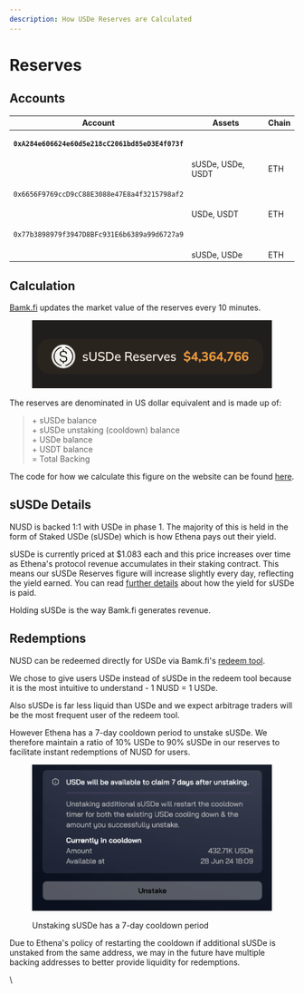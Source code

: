 ```yaml
---
description: How USDe Reserves are Calculated
---
```


# Reserves

## Accounts

| Account                                                                                                     | Assets            | Chain |
| ----------------------------------------------------------------------------------------------------------- | ----------------- | ----- |
| <pre data-full-width="true"><code><strong>0xA284e606624e60d5e218cC2061bd85eD3E4f073f
</strong></code></pre> | sUSDe, USDe, USDT | ETH   |
| <pre><code>0x6656F9769ccD9cC88E3088e47E8a4f3215798af2
</code></pre>                                         | USDe, USDT        | ETH   |
| <pre><code>0x77b3898979f3947D8BFc931E6b6389a99d6727a9
</code></pre>                                         | sUSDe, USDe       | ETH   |

## Calculation

[Bamk.fi](https://bamk.fi) updates the market value of the reserves every 10 minutes.&#x20;

<figure><img src="../.gitbook/assets/Screenshot 2024-06-25 at 13.09.09.png" alt=""><figcaption></figcaption></figure>

The reserves are denominated in US dollar equivalent and is made up of:

> \+ sUSDe balance\
> \+ sUSDe unstaking (cooldown) balance\
> \+ USDe balance\
> \+ USDT balance\
> \= Total Backing

The code for how we calculate this figure on the website can be found [here](https://github.com/bamkfi/bamkfi-landing/blob/a8321bbbea58a17738dd9e2b60fc206ce138749b/src/app/page.tsx#L250).

## sUSDe Details

NUSD is backed 1:1 with USDe in phase 1. The majority of this is held in the form of Staked USDe (sUSDe) which is how Ethena pays out their yield.&#x20;

sUSDe is currently priced at $1.083 each and this price increases over time as Ethena's protocol revenue accumulates in their staking contract. This means our sUSDe Reserves figure will increase slightly every day, reflecting the yield earned. You can read [further details](https://ethena-labs.gitbook.io/ethena-labs/solution-design/staking-usde) about how the yield for sUSDe is paid.

Holding sUSDe is the way Bamk.fi generates revenue.

## Redemptions

NUSD can be redeemed directly for USDe via Bamk.fi's [redeem tool](https://docs.bamk.fi/bamkfi/how-tos/redeemnusd).&#x20;

We chose to give users USDe instead of sUSDe in the redeem tool because it is the most intuitive to understand - 1 NUSD = 1 USDe.&#x20;

Also sUSDe is far less liquid than USDe and we expect arbitrage traders will be the most frequent user of the redeem tool.

However Ethena has a 7-day cooldown period to unstake sUSDe. We therefore maintain a ratio of 10% USDe to 90% sUSDe in our reserves to facilitate instant redemptions of NUSD for users.&#x20;

<figure><img src="../.gitbook/assets/Screenshot 2024-06-21 at 23.37.48 2.png" alt=""><figcaption><p>Unstaking sUSDe has a 7-day cooldown period</p></figcaption></figure>

Due to Ethena's policy of restarting the cooldown if additional sUSDe is unstaked from the same address, we may in the future have multiple backing addresses to better provide liquidity for redemptions.

\
